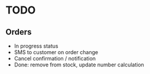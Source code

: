 # TODO

## Orders

* In progress status
* SMS to customer on order change
* Cancel confirmation / notification
* Done: remove from stock, update number calculation

